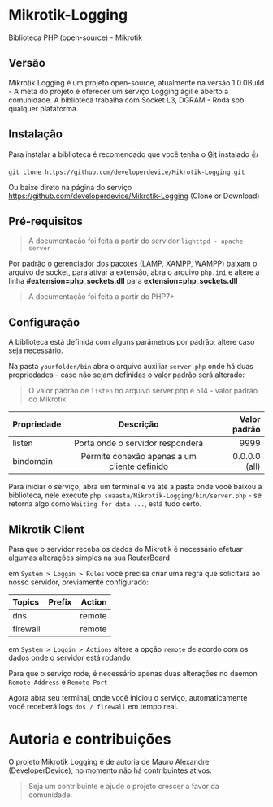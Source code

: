 # Mikrotik-Logging

Biblioteca PHP (open-source) - Mikrotik

## Versão

Mikrotik Logging é um projeto open-source, atualmente na versão 1.0.0Build - A meta do projeto é oferecer um serviço Logging ágil e aberto a comunidade. A biblioteca trabalha com Socket L3, DGRAM - Roda sob qualquer plataforma.

## Instalação

Para instalar a biblioteca é recomendado que você tenha o [Git](http://https://git-scm.com/downloads) instalado :+1:

`git clone https://github.com/developerdevice/Mikrotik-Logging.git`

Ou baixe direto na página do serviço https://github.com/developerdevice/Mikrotik-Logging (Clone or Download)

## Pré-requisitos

> A documentação foi feita a partir do servidor `lighttpd - apache server`

Por padrão o gerenciador dos pacotes (LAMP, XAMPP, WAMPP) baixam o arquivo de socket, para ativar a extensão, abra o arquivo `php.ini` e altere a linha **#extension=php_sockets.dll** para **extension=php_sockets.dll**

> A documentação foi feita a partir do PHP7+

## Configuração

A biblioteca está definida com alguns parâmetros por padrão, altere caso seja necessário.

Na pasta `yourfolder/bin` abra o arquivo auxiliar `server.php` onde há duas propriedades - caso não sejam definidas o valor padrão será alterado:

> O valor padrão de `listen` no arquivo server.php é 514 - valor padrão do Mikrotik

| Propriedade | Descrição | Valor padrão |
| :---         |     :---:      |          ---: |
| listen   | Porta onde o servidor responderá     | 9999   |
| bindomain    | Permite conexão apenas a um cliente definido      | 0.0.0.0 (all)      |

Para iniciar o serviço, abra um terminal e vá até a pasta onde você baixou a biblioteca, nele execute `php suaasta/Mikrotik-Logging/bin/server.php` - se retorna algo como `Waiting for data ...`, está tudo certo.

## Mikrotik Client

Para que o servidor receba os dados do Mikrotik é necessário efetuar algumas alterações simples na sua RouterBoard

em `System > Loggin > Rules` você precisa criar uma regra que solicitará ao nosso servidor, previamente configurado:

| Topics | Prefix | Action |
| :---         |     :---:      |          ---: |
| dns   |      | remote   |
| firewall    |     | remote     |

em `System > Loggin > Actions` altere a opção `remote` de acordo com os dados onde o servidor está rodando

Para que o serviço rode, é necessário apenas duas alterações no daemon `Remote Address` e `Remote Port`

Agora abra seu terminal, onde você iniciou o serviço, automaticamente você receberá logs `dns / firewall` em tempo real.

# Autoria e contribuições

O projeto Mikrotik Logging é de autoria de Mauro Alexandre (DeveloperDevice), no momento não há contribuintes ativos.

> Seja um contribuinte e ajude o projeto crescer a favor da comunidade.

